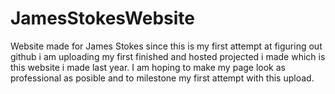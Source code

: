 # JamesStokesWebsite
Website made for James Stokes
since this is my first attempt at figuring out github i am uploading my first finished and hosted projected i made which is this website i made last year.
I am hoping to make my page look as professional as posible and to milestone my first attempt with this upload.
